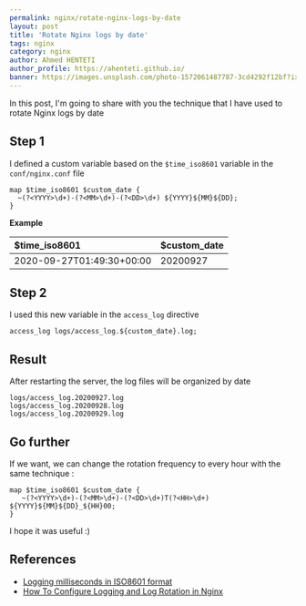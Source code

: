 ```yaml
---
permalink: nginx/rotate-nginx-logs-by-date
layout: post
title: 'Rotate Nginx logs by date'
tags: nginx
category: nginx
author: Ahmed HENTETI
author_profile: https://ahenteti.github.io/
banner: https://images.unsplash.com/photo-1572061487787-3cd4292f12bf?ixlib=rb-1.2.1&auto=format&fit=crop&w=1050&q=80
---
```


In this post, I'm going to share with you the technique that I have used to rotate Nginx logs by date

## Step 1

I defined a custom variable based on the `$time_iso8601` variable in the `conf/nginx.conf` file

```shell
map $time_iso8601 $custom_date {
  ~(?<YYYY>\d+)-(?<MM>\d+)-(?<DD>\d+) ${YYYY}${MM}${DD};
}
```

**Example**

| \$time_iso8601            | \$custom_date |
| :------------------------ | :------------ |
| 2020-09-27T01:49:30+00:00 | 20200927      |

## Step 2

I used this new variable in the `access_log` directive

```shell
access_log logs/access_log.${custom_date}.log;
```

## Result

After restarting the server, the log files will be organized by date

```shell
logs/access_log.20200927.log
logs/access_log.20200928.log
logs/access_log.20200929.log
```

## Go further

If we want, we can change the rotation frequency to every hour with the same technique :

```shell
map $time_iso8601 $custom_date {
   ~(?<YYYY>\d+)-(?<MM>\d+)-(?<DD>\d+)T(?<HH>\d+) ${YYYY}${MM}${DD}_${HH}00;
}
```

I hope it was useful :)

## References

- [Logging milliseconds in ISO8601 format](https://thatsamguy.com/nginx-iso8601-time-format/)
- [How To Configure Logging and Log Rotation in Nginx](https://www.digitalocean.com/community/tutorials/how-to-configure-logging-and-log-rotation-in-nginx-on-an-ubuntu-vps)
